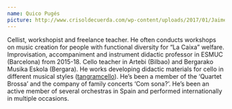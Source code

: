 ```yaml
---
name: Quico Pugés
picture: http://www.crisoldecuerda.com/wp-content/uploads/2017/01/Jaime-Muñoz-foto-env-123x123-2017.jpg
---
```


Cellist, workshopist and freelance teacher. He often conducts workshops on music creation for people with functional diversity for “La Caixa” welfare. Improvisation, accompaniment and instrument didactic professor in ESMUC (Barcelona) from 2015-18. Cello teacher in Artebi (Bilbao) and Bergarako Musika Eskola (Bergara). He works developing didactic materials for cello in different musical styles ([tangramcello](www.tangramcello.com)). He’s been a member of the ‘Quartet Brossa’ and the company of family concerts ‘Com sona?’. He’s been an active member of several orchestras in Spain and performed internationally in multiple occasions.
